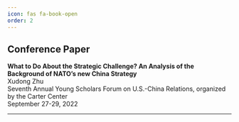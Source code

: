 ```yaml
---
icon: fas fa-book-open
order: 2
---
```


## Conference Paper
**What to Do About the Strategic Challenge? An Analysis of the Background of NATO’s new China Strategy**
<br>Xudong Zhu
<br>Seventh Annual Young Scholars Forum on U.S.-China Relations, organized by the Carter Center
<br>September 27-29, 2022
<hr>